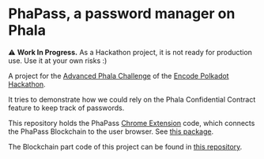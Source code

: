 # PhaPass, a password manager on Phala

:warning: **Work In Progress.** As a Hackathon project, it is not ready for production use. Use it at your own risks :)

A project for the [Advanced Phala Challenge](https://github.com/Phala-Network/Encode-Hackathon-2021/blob/master/advanced-challenge.md) of the [Encode Polkadot Hackathon](https://www.encode.club/polkadot-club-hackathon).

It tries to demonstrate how we could rely on the Phala Confidential Contract feature to keep track of passwords.

This repository holds the PhaPass [Chrome Extension](https://developer.chrome.com/docs/extensions/) code, which connects the PhaPass Blockchain to the user browser.
See [this package](./packages/phapass-extension).

The Blockchain part code of this project can be found in [this repository](https://github.com/LaurentTrk/phapass).


